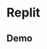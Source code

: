 # Replit

## Demo

<Replit user="FuckDoctors" repl="Java-Test" />

<Replit user="FuckDoctors" repl="Java-Test" file="Main.java" />

<Replit user="FuckDoctors" repl="Java-Test" auto-load />

<Replit link="https://replit.com/@FuckDoctors/Java-Test" />

<Replit link="https://replit.com/@FuckDoctors/Java-Test#Main.java" />
